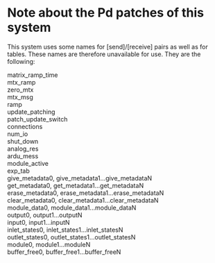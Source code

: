 # Note about the Pd patches of this system
This system uses some names for [send]/[receive] pairs as well as for tables. These names are therefore unavailable for use. They are the following:

matrix_ramp_time  
mtx_ramp  
zero_mtx  
mtx_msg  
ramp  
update_patching  
patch_update_switch  
connections  
num_io  
shut_down  
analog_res  
ardu_mess  
module_active  
exp_tab  
give_metadata0, give_metadata1...give_metadataN  
get_metadata0, get_metadata1...get_metadataN  
erase_metadata0, erase_metadata1...erase_metadataN  
clear_metadata0, clear_metadata1...clear_metadataN  
module_data0, module_data1...module_dataN  
output0, output1...outputN  
input0, input1...inputN  
inlet_states0, inlet_states1...inlet_statesN  
outlet_states0, outlet_states1...outlet_statesN  
module0, module1...moduleN  
buffer_free0, buffer_free1...buffer_freeN  
